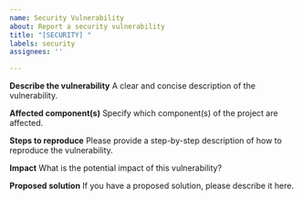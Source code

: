 ```yaml
---
name: Security Vulnerability
about: Report a security vulnerability
title: "[SECURITY] "
labels: security
assignees: ''

---
```


**Describe the vulnerability**
A clear and concise description of the vulnerability.

**Affected component(s)**
Specify which component(s) of the project are affected.

**Steps to reproduce**
Please provide a step-by-step description of how to reproduce the vulnerability.

**Impact**
What is the potential impact of this vulnerability?

**Proposed solution**
If you have a proposed solution, please describe it here.
